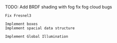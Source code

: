 

TODO:
Add BRDF shading with fog
fix fog cloud bugs

	Fix Fresnel3
	
	Implement boxes
	Implement spacial data structure
	
	Implement Global Illumination
	
	
	